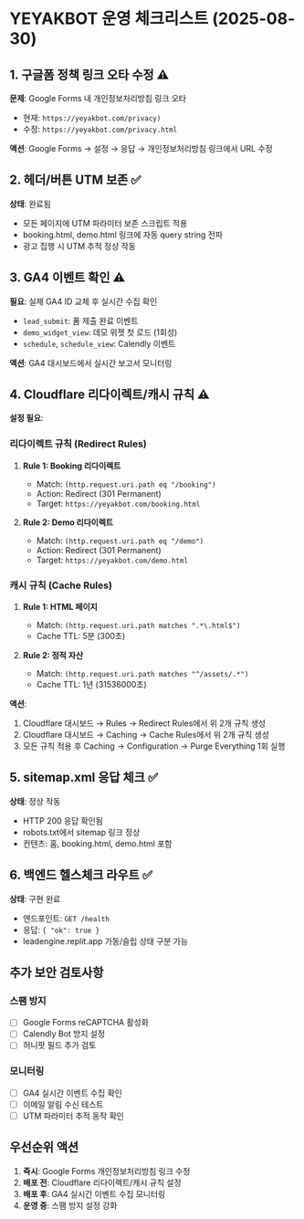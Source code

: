 # YEYAKBOT 운영 체크리스트 (2025-08-30)

## 1. 구글폼 정책 링크 오타 수정 ⚠️
**문제**: Google Forms 내 개인정보처리방침 링크 오타
- 현재: `https://yeyakbot.com/privacy)`
- 수정: `https://yeyakbot.com/privacy.html`

**액션**: Google Forms → 설정 → 응답 → 개인정보처리방침 링크에서 URL 수정

## 2. 헤더/버튼 UTM 보존 ✅
**상태**: 완료됨
- 모든 페이지에 UTM 파라미터 보존 스크립트 적용
- booking.html, demo.html 링크에 자동 query string 전파
- 광고 집행 시 UTM 추적 정상 작동

## 3. GA4 이벤트 확인 ⚠️
**필요**: 실제 GA4 ID 교체 후 실시간 수집 확인
- `lead_submit`: 폼 제출 완료 이벤트
- `demo_widget_view`: 데모 위젯 첫 로드 (1회성)
- `schedule`, `schedule_view`: Calendly 이벤트

**액션**: GA4 대시보드에서 실시간 보고서 모니터링

## 4. Cloudflare 리다이렉트/캐시 규칙 ⚠️
**설정 필요**:

### 리다이렉트 규칙 (Redirect Rules)
1. **Rule 1: Booking 리다이렉트**
   - Match: `(http.request.uri.path eq "/booking")`
   - Action: Redirect (301 Permanent)
   - Target: `https://yeyakbot.com/booking.html`

2. **Rule 2: Demo 리다이렉트**
   - Match: `(http.request.uri.path eq "/demo")`
   - Action: Redirect (301 Permanent)
   - Target: `https://yeyakbot.com/demo.html`

### 캐시 규칙 (Cache Rules)
1. **Rule 1: HTML 페이지**
   - Match: `(http.request.uri.path matches ".*\.html$")`
   - Cache TTL: 5분 (300초)

2. **Rule 2: 정적 자산**
   - Match: `(http.request.uri.path matches "^/assets/.*")`
   - Cache TTL: 1년 (31536000초)

**액션**: 
1. Cloudflare 대시보드 → Rules → Redirect Rules에서 위 2개 규칙 생성
2. Cloudflare 대시보드 → Caching → Cache Rules에서 위 2개 규칙 생성
3. 모든 규칙 적용 후 Caching → Configuration → Purge Everything 1회 실행

## 5. sitemap.xml 응답 체크 ✅
**상태**: 정상 작동
- HTTP 200 응답 확인됨
- robots.txt에서 sitemap 링크 정상
- 컨텐츠: 홈, booking.html, demo.html 포함

## 6. 백엔드 헬스체크 라우트 ✅
**상태**: 구현 완료
- 엔드포인트: `GET /health`
- 응답: `{ "ok": true }`
- leadengine.replit.app 가동/슬립 상태 구분 가능

## 추가 보안 검토사항

### 스팸 방지
- [ ] Google Forms reCAPTCHA 활성화
- [ ] Calendly Bot 방지 설정
- [ ] 허니팟 필드 추가 검토

### 모니터링
- [ ] GA4 실시간 이벤트 수집 확인
- [ ] 이메일 알림 수신 테스트
- [ ] UTM 파라미터 추적 동작 확인

## 우선순위 액션

1. **즉시**: Google Forms 개인정보처리방침 링크 수정
2. **배포 전**: Cloudflare 리다이렉트/캐시 규칙 설정
3. **배포 후**: GA4 실시간 이벤트 수집 모니터링
4. **운영 중**: 스팸 방지 설정 강화